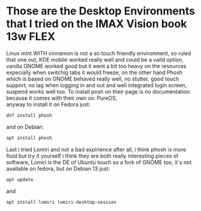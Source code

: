 # Those are the Desktop Environments that I tried on the IMAX Vision book 13w FLEX

Linux mint WITH cinnamon is not a so touch friendly environment, so ruled that one out, KDE mobile worked really well and could be a vaild option, vanilla GNOME worked good but it went a bit too heavy on the resources expecially when switchig tabs it would freeze, on the other hand Phosh which is based on GNOME behaved really well, no stutter, good touch support, no lag when logging in and out and well integrated login screen, suspend works well too. To install posh on their page is no documentation because it comes with their own os: PureOS,  
anyway to install it on Fedora just:  
```bash
dnf install phosh
```
and on Debian:  
```bash
apt install phosh
```
Last i tried Lomiri and not a bad expirience after all, i think phosh is more fluid but try it yourself i think they are both really interesting pieces of software, Lomiri is the DE of Ubuntu touch so a fork of GNOME too, it`s not available on fedora, but on Debian 13 just:  
```bash
apt update
```
and
```
apt install lomiri lomiri-desktop-session
```
